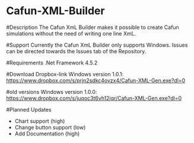 # Cafun-XML-Builder

#Description
The Cafun XmL Builder makes it possible to create Cafun simulations without the need of writing one line XmL.

#Support
Currently the Cafun XmL Builder only supports Windows.
Issues can be directed towards the Issues tab of the Repository.

#Requirements
.Net Framework 4.5.2

#Download
Dropbox-link
Windows version 1.0.1: https://www.dropbox.com/s/prjn2sdkc4ovzx4/Cafun-XML-Gen.exe?dl=0

#old versions
Windows version 1.0.0: https://www.dropbox.com/s/juqoc3t6vh12jqr/Cafun-XML-Gen.exe?dl=0

#Planned Updates
+ Chart support (high)
+ Change button support (low)
+ Add Documentation (high)
